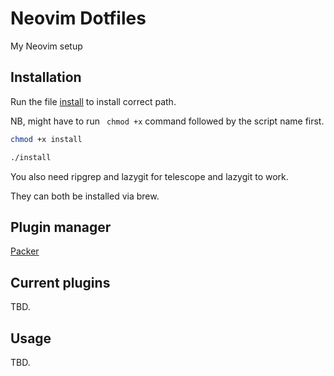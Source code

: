 # Neovim Dotfiles

My Neovim setup

## Installation

Run the file [install](https://github.com/mitss1/Dotfiles/blob/master/install) to install correct path.

NB, might have to run ` chmod +x` command followed by the script name first.

```bash
chmod +x install
```

```bash
./install
```

You also need ripgrep and lazygit for telescope and lazygit to work.

They can both be installed via brew.

## Plugin manager

[Packer](https://github.com/wbthomason/packer.nvim)

## Current plugins

TBD.

## Usage

TBD.

